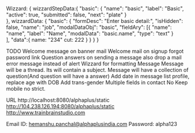 Wizzard:
{
	wizzardStepData:{
		"basic": {
			"name": "basic",
			"label": "Basic",
			"active": true,
			"submitted": false,
			"next": "plate"
		}	
	},
	wizzardData: {
		"basic": {
			"formDesc": "Enter basic detail:",
			"isHidden": false,
			"name": "job",
			"modalDataObj": "basic",
			"fieldAry": [{
					"name": "name",
					"label": "Name",
					"modalData": "basic.name",
					"type": "text"
				}	
			],
			"data":{
				name: "234"
				cut: 222
			}
		}
	}
}





TODO
	Welcome message on banner
	mail
		Welcome mail on signup
		forgot password link
		Question answers
			on sending a message also drop a mail
		error message instead of alert
	Wizzard
		for formatting
	Message
		Message will be a thread. Its will contain a subject.
		Message will have a collection of question(And question will have a answer)
	Add date in message list
	profile, replace age with DOB
	Add trans-gender
	Multiple fields in contact No
	Keep mobile no strict.

URL
	http://localhost:8080/alphaplus/static
	http://104.238.126.194:8080/alphaplus/static
	http://www.trainbrainstudio.com

Email ID: hemanshu.panchal@alphaplusindia.com
Password: alpha123
